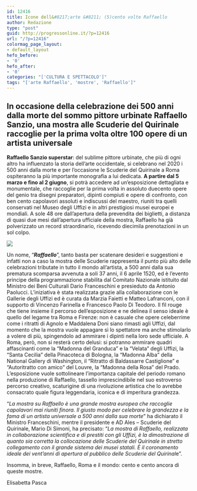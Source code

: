```yaml
---
id: 12416
title: Icone dell&#8217;arte &#8211; (5)cento volte Raffaello
author: Redazione
type: "post"
guid: http://progressonline.it/?p=12416
url: "/?p=12416"
colormag_page_layout:
- default_layout
hefo_before:
- '0'
hefo_after:
- '0'
categories: "['CULTURA E SPETTACOLO']"
tags: "['arte Raffaello', 'mostre', 'Raffaello']"
---
```


## **In occasione della celebrazione dei 500 anni dalla morte del sommo pittore urbinate Raffaello Sanzio, una mostra alle Scuderie del Quirinale raccoglie per la prima volta oltre 100 opere di un artista universale**

**Raffaello Sanzio superstar**: del sublime pittore urbinate, che più di ogni altro ha influenzato la storia dell’arte occidentale, si celebrano nel 2020 i 500 anni dalla morte e per l’occasione le Scuderie del Quirinale a Roma ospiteranno la più importante monografia a lui dedicata. **A partire dal 5 marzo e fino al 2 giugno**, si potrà accedere ad un’esposizione dettagliata e monumentale, che raccoglie per la prima volta in assoluto duecento opere del genio tra disegni preparatori, dipinti compiuti e opere di confronto, con ben cento capolavori assoluti e indiscussi del maestro, riuniti tra quelli conservati nel Museo degli Uffizi e in altri prestigiosi musei europei e mondiali. A sole 48 ore dall’apertura della prevendita dei biglietti, a distanza di quasi due mesi dall’apertura ufficiale della mostra, Raffaello ha già polverizzato un record straordinario, ricevendo diecimila prenotazioni in un sol colpo.

![](https://progressonline.it/wp-content/uploads/2020/01/art-school-of-athens-1143741_640-300x191.jpg)

Un nome, “***Raffaello***”, tanto basta per scatenare desideri e suggestioni e infatti non a caso la mostra delle Scuderie rappresenta il punto più alto delle celebrazioni tributate in tutto il mondo all’artista, a 500 anni dalla sua prematura scomparsa avvenuta a soli 37 anni, il 6 aprile 1520, ed è l’evento principe della programmazione stabilita dal Comitato Nazionale istituito dal Ministro dei Beni Culturali Dario Franceschini e presieduto da Antonio Paolucci. L’iniziativa è stata realizzata grazie alla collaborazione con le Gallerie degli Uffizi ed è curata da Marzia Faietti e Matteo Lafranconi, con il supporto di Vincenzo Farinella e Francesco Paolo Di Teodoro. Il fil rouge che tiene insieme il percorso dell’esposizione e ne delinea il senso ideale è quello del legame tra Roma e Firenze: non è casuale che opere celeberrime come i ritratti di Agnolo e Maddalena Doni siano rimasti agli Uffizi, dal momento che la mostra vuole appagare sì lo spettatore ma anche stimolarlo a volere di più, spingendolo ad ammirare i dipinti nella loro sede ufficiale. A Roma, però, non si resterà certo delusi: si potranno ammirare quadri affascinanti come la “Madonna del Granduca” e la “Velata” degli Uffizi, la “Santa Cecilia” della Pinacoteca di Bologna, la “Madonna Alba” della National Gallery di Washington, il “Ritratto di Baldassarre Castiglione” e “Autoritratto con amico” del Louvre, la “Madonna della Rosa” del Prado. L’esposizione vuole sottolineare l’importanza capitale del periodo romano nella produzione di Raffaello, tassello imprescindibile nel suo estroverso percorso creativo, scaturigine di una rivoluzione artistica che lo avrebbe consacrato quale figura leggendaria, iconica e di imperitura grandezza.

“*La mostra su Raffaello è una grande mostra europea che raccoglie capolavori mai riuniti finora. Il giusto modo per celebrare la grandezza e la fama di un artista universale a 500 anni dalla sua morte*” ha dichiarato il Ministro Franceschini, mentre il presidente e AD Ales – Scuderie del Quirinale, Mario Di Simoni, ha precisato: “*La mostra di Raffaello, realizzata in collaborazione scientifica e di prestiti con gli Uffizi, è la dimostrazione di quanto sia corretta la collocazione delle Scuderie del Quirinale in stretto collegamento con il grande sistema dei musei statali. È il coronamento ideale dei vent’anni di apertura al pubblico delle Scuderie del Quirinal*e”.

Insomma, in breve, Raffaello, Roma e il mondo: cento e cento ancora di queste mostre.

Elisabetta Pasca